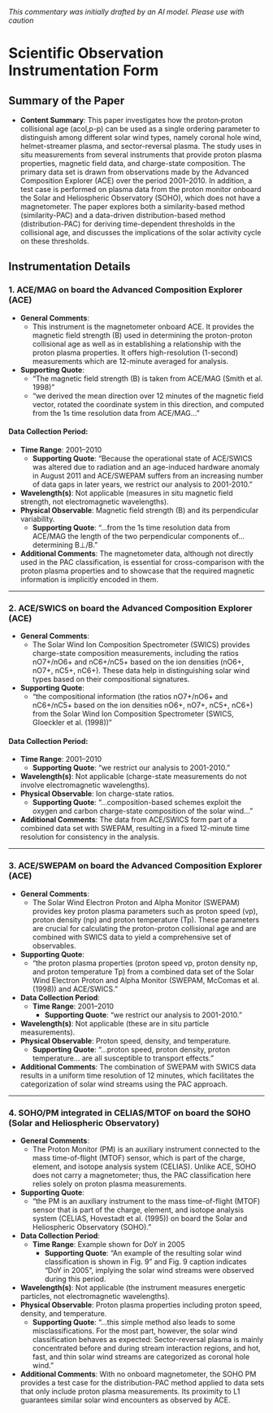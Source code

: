 _This commentary was initially drafted by an AI model. Please use with caution_

# Scientific Observation Instrumentation Form

## Summary of the Paper
- **Content Summary**: This paper investigates how the proton‐proton collisional age (acol,p-p) can be used as a single ordering parameter to distinguish among different solar wind types, namely coronal hole wind, helmet-streamer plasma, and sector-reversal plasma. The study uses in situ measurements from several instruments that provide proton plasma properties, magnetic field data, and charge-state composition. The primary data set is drawn from observations made by the Advanced Composition Explorer (ACE) over the period 2001–2010. In addition, a test case is performed on plasma data from the proton monitor onboard the Solar and Heliospheric Observatory (SOHO), which does not have a magnetometer. The paper explores both a similarity-based method (similarity-PAC) and a data-driven distribution-based method (distribution-PAC) for deriving time-dependent thresholds in the collisional age, and discusses the implications of the solar activity cycle on these thresholds.

## Instrumentation Details

### 1. ACE/MAG on board the Advanced Composition Explorer (ACE)
- **General Comments**:
   - This instrument is the magnetometer onboard ACE. It provides the magnetic field strength (B) used in determining the proton-proton collisional age as well as in establishing a relationship with the proton plasma properties. It offers high-resolution (1-second) measurements which are 12-minute averaged for analysis.
- **Supporting Quote**: 
   - “The magnetic field strength (B) is taken from ACE/MAG (Smith et al. 1998)”  
   - “we derived the mean direction over 12 minutes of the magnetic field vector, rotated the coordinate system in this direction, and computed from the 1s time resolution data from ACE/MAG…”

#### Data Collection Period:
- **Time Range**: 2001–2010  
   - **Supporting Quote**: “Because the operational state of ACE/SWICS was altered due to radiation and an age-induced hardware anomaly in August 2011 and ACE/SWEPAM suffers from an increasing number of data gaps in later years, we restrict our analysis to 2001-2010.”
- **Wavelength(s)**: Not applicable (measures in situ magnetic field strength, not electromagnetic wavelengths).
- **Physical Observable**: Magnetic field strength (B) and its perpendicular variability.
   - **Supporting Quote**: “...from the 1s time resolution data from ACE/MAG the length of the two perpendicular components of... determining B⊥/B.”
- **Additional Comments**: The magnetometer data, although not directly used in the PAC classification, is essential for cross-comparison with the proton plasma properties and to showcase that the required magnetic information is implicitly encoded in them.

---

### 2. ACE/SWICS on board the Advanced Composition Explorer (ACE)
- **General Comments**:
   - The Solar Wind Ion Composition Spectrometer (SWICS) provides charge-state composition measurements, including the ratios nO7+/nO6+ and nC6+/nC5+ based on the ion densities (nO6+, nO7+, nC5+, nC6+). These data help in distinguishing solar wind types based on their compositional signatures.
- **Supporting Quote**:
   - “the compositional information (the ratios nO7+/nO6+ and nC6+/nC5+ based on the ion densities nO6+, nO7+, nC5+, nC6+) from the Solar Wind Ion Composition Spectrometer (SWICS, Gloeckler et al. (1998))”

#### Data Collection Period:
- **Time Range**: 2001–2010  
   - **Supporting Quote**: “we restrict our analysis to 2001-2010.”
- **Wavelength(s)**: Not applicable (charge-state measurements do not involve electromagnetic wavelengths).
- **Physical Observable**: Ion charge-state ratios.
   - **Supporting Quote**: “...composition-based schemes exploit the oxygen and carbon charge-state composition of the solar wind...”
- **Additional Comments**: The data from ACE/SWICS form part of a combined data set with SWEPAM, resulting in a fixed 12-minute time resolution for consistency in the analysis.

---

### 3. ACE/SWEPAM on board the Advanced Composition Explorer (ACE)
- **General Comments**:
   - The Solar Wind Electron Proton and Alpha Monitor (SWEPAM) provides key proton plasma parameters such as proton speed (vp), proton density (np) and proton temperature (Tp). These parameters are crucial for calculating the proton-proton collisional age and are combined with SWICS data to yield a comprehensive set of observables.
- **Supporting Quote**:
   - “the proton plasma properties (proton speed vp, proton density np, and proton temperature Tp) from a combined data set of the Solar Wind Electron Proton and Alpha Monitor (SWEPAM, McComas et al. (1998)) and ACE/SWICS.”
- **Data Collection Period**: 
   - **Time Range**: 2001–2010  
      - **Supporting Quote**: “we restrict our analysis to 2001-2010.”
- **Wavelength(s)**: Not applicable (these are in situ particle measurements).
- **Physical Observable**: Proton speed, density, and temperature.
   - **Supporting Quote**: “...proton speed, proton density, proton temperature… are all susceptible to transport effects.”
- **Additional Comments**: The combination of SWEPAM with SWICS data results in a uniform time resolution of 12 minutes, which facilitates the categorization of solar wind streams using the PAC approach.

---

### 4. SOHO/PM integrated in CELIAS/MTOF on board the SOHO (Solar and Heliospheric Observatory)
- **General Comments**:
   - The Proton Monitor (PM) is an auxiliary instrument connected to the mass time-of-flight (MTOF) sensor, which is part of the charge, element, and isotope analysis system (CELIAS). Unlike ACE, SOHO does not carry a magnetometer; thus, the PAC classification here relies solely on proton plasma measurements.
- **Supporting Quote**:
   - “the PM is an auxiliary instrument to the mass time-of-flight (MTOF) sensor that is part of the charge, element, and isotope analysis system (CELIAS, Hovestadt et al. (1995)) on board the Solar and Heliospheric Observatory (SOHO).”
- **Data Collection Period**: 
   - **Time Range**: Example shown for DoY in 2005  
      - **Supporting Quote**: “An example of the resulting solar wind classification is shown in Fig. 9” and Fig. 9 caption indicates “DoY in 2005”, implying the solar wind streams were observed during this period.
- **Wavelength(s)**: Not applicable (the instrument measures energetic particles, not electromagnetic wavelengths).
- **Physical Observable**: Proton plasma properties including proton speed, density, and temperature.
   - **Supporting Quote**: “...this simple method also leads to some misclassifications. For the most part, however, the solar wind classification behaves as expected: Sector-reversal plasma is mainly concentrated before and during stream interaction regions, and hot, fast, and thin solar wind streams are categorized as coronal hole wind.”
- **Additional Comments**: With no onboard magnetometer, the SOHO PM provides a test case for the distribution-PAC method applied to data sets that only include proton plasma measurements. Its proximity to L1 guarantees similar solar wind encounters as observed by ACE.
